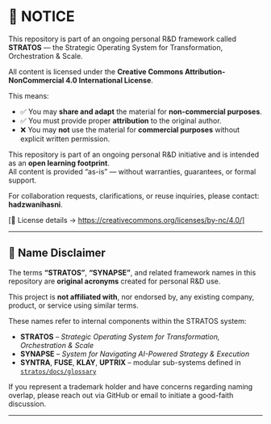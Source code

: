 # 📢 NOTICE

This repository is part of an ongoing personal R&D framework called **STRATOS** — the Strategic Operating System for Transformation, Orchestration & Scale.

All content is licensed under the **Creative Commons Attribution-NonCommercial 4.0 International License**.

This means:

- ✅ You may **share and adapt** the material for **non-commercial purposes**.
- ✅ You must provide proper **attribution** to the original author.
- ❌ You may **not** use the material for **commercial purposes** without explicit written permission.

This repository is part of an ongoing personal R&D initiative and is intended as an **open learning footprint**.  
All content is provided “as-is” — without warranties, guarantees, or formal support.

For collaboration requests, clarifications, or reuse inquiries, please contact: **hadzwanihasni**.

[🔗 License details → https://creativecommons.org/licenses/by-nc/4.0/]

---

## 📎 Name Disclaimer

The terms **“STRATOS”**, **“SYNAPSE”**, and related framework names in this repository are **original acronyms** created for personal R&D use.

This project is **not affiliated with**, nor endorsed by, any existing company, product, or service using similar terms.

These names refer to internal components within the STRATOS system:

- **STRATOS** – *Strategic Operating System for Transformation, Orchestration & Scale*
- **SYNAPSE** – *System for Navigating AI-Powered Strategy & Execution*
- **SYNTRA**, **FUSE**, **KLAY**, **UPTRIX** – modular sub-systems defined in [`stratos/docs/glossary`](https://github.com/hadzwanihasni/stratos/blob/main/docs/glossary.md)

If you represent a trademark holder and have concerns regarding naming overlap, please reach out via GitHub or email to initiate a good-faith discussion.

---

